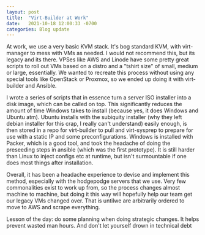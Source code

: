 ```yaml
---
layout: post
title:  "Virt-Builder at Work"
date:   2021-10-18 12:00:33 -0700
categories: Blog update 
---
```


At work, we use a very basic KVM stack. It's bog standard KVM, with virt-manager to mess with VMs as needed. I would not recommend this, but its legacy and its there. VPSes like AWS and Linode have some pretty great scripts to roll out VMs based on a distro and a "tshirt size" of small, medium or large, essentially. We wanted to recreate this process without using any special tools like OpenStack or Proxmox, so we ended up doing it with virt-builder and Ansible. 

I wrote a series of scripts that in essence turn a server ISO installer into a disk image, which can be called on top. This significantly reduces the amount of time Windows takes to install (because yes, it does Windows and Ubuntu atm). Ubuntu installs with the subiquity installer (why they left debian installer for this crap, I really can't understand) easily enough, is then stored in a repo for virt-builder to pull and virt-sysprep to prepare for use with a static IP and some preconfigurations. Windows is installed with Packer, which is a good tool, and took the headache of doing the preseeding steps in ansible (which was the first prototype). It is still harder than Linux to inject configs etc at runtime, but isn't surmountable if one does most things after installation. 

Overall, it has been a headache experience to devise and implement this method, especially with the hodgepodge servers that we use. Very few commonalities exist to work up from, so the process changes almost machine to machine, but doing it this way will hopefully help our team get our legacy VMs changed over. That is untilwe are arbitrarily ordered to move to AWS and scrape everything.

Lesson of the day: do some planning when doing strategic changes. It helps prevent wasted man hours. And don't let yourself drown in technical debt
